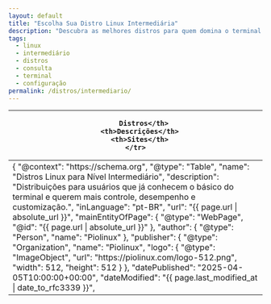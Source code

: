 ```yaml
---
layout: default
title: "Escolha Sua Distro Linux Intermediária"
description: "Descubra as melhores distros para quem domina o terminal: Fedora, Debian, openSUSE. Mais controle e desempenho!"
tags:
  - linux
  - intermediário
  - distros
  - consulta
  - terminal
  - configuração
permalink: /distros/intermediario/
---
```



<section>


  <table class="evergreen-table">
  <thead>
    <tr>
      <th>
      
        Distros</th>
      <th>Descrições</th>
      <th>Sites</th>
    </tr>
  </thead>
  <tbody>
    <tr>
      <td data-label="
      
        Distro"><strong>Fedora:</strong></td>
      <td data-label="Descrição">Atualizações constantes e ideal para desenvolvedores, com o patrocínio da Red Hat.</td>
      <td data-label="Site"><a href="https://fedoraproject.org" target="_blank">fedoraproject.org</a></td>
    </tr>
    <tr>
      <td data-label="
      
        Distro"><strong>Debian:</strong></td>
      <td data-label="Descrição">A distribuição Linux mais antiga serve de base para muitas outras. Possui uma comunidade diversificada e ativa em todo o mundo.</td>
      <td data-label="Site"><a href="https://debian.org" target="_blank">debian.org</a></td>
    </tr>
    <tr>
      <td data-label="
      
        Distro"><strong>openSUSE Tumbleweed:</strong></td>
      <td data-label="Descrição">Uma distribuição que vai sempre se atualizando, super estável, e com o YaST, uma ferramenta maneira de configurar tudo no sistema.	.</td>
      <td data-label="Site"><a href="https://opensuse.org" target="_blank">opensuse.org</a></td>
    </tr>
    <tr>
      <td data-label="
      
        Distro"><strong>MX Linux:</strong></td>
      <td data-label="Descrição">Baseada no Debian, além de personalizável. É excelente para hardware mais antigo e oferece diversas ferramentas de reparo.</td>
      <td data-label="Site"><a href="https://mxlinux.org" target="_blank">mxlinux.org</a></td>
    </tr>
    <tr>
      <td data-label="
      
        Distro"><strong>Manjaro:</strong></td>
      <td data-label="Descrição">Baseada no Arch, mas fácil de instalar. Acesso ao AUR sem complicações.</td>
      <td data-label="Site"><a href="https://manjaro.org" target="_blank">manjaro.org</a></td>
    </tr>
  </tbody>
</table>


</section>



<script type="application/ld+json">
{
  "@context": "https://schema.org",
  "@type": "Table",
  "name": "Distros Linux para Nível Intermediário",
  "description": "Distribuições para usuários que já conhecem o básico do terminal e querem mais controle, desempenho e customização.",
  "inLanguage": "pt-BR",
  "url": "{{ page.url | absolute_url }}",
  "mainEntityOfPage": {
    "@type": "WebPage",
    "@id": "{{ page.url | absolute_url }}"
  },
  "author": {
    "@type": "Person",
    "name": "Piolinux"
  },
  "publisher": {
    "@type": "Organization",
    "name": "Piolinux",
    "logo": {
      "@type": "ImageObject",
      "url": "https://piolinux.com/logo-512.png",
      "width": 512,
      "height": 512
    }
  },
  "datePublished": "2025-04-05T10:00:00+00:00",
  "dateModified": "{{ page.last_modified_at | date_to_rfc3339 }}",
 
</script>



